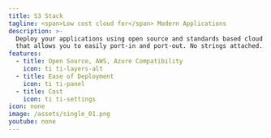 ```yaml
---
title: S3 Stack
tagline: <span>Low cost cloud for</span> Modern Applications
description: >- 
  Deploy your applications using open source and standards based cloud infrastructure
  that allows you to easily port-in and port-out. No strings attached.
features:
  - title: Open Source, AWS, Azure Compatibility
    icon: ti ti-layers-alt
  - title: Ease of Deployment
    icon: ti ti-panel
  - title: Cost
    icon: ti ti-settings
icon: none
image: /assets/single_01.png
youtube: none
---
```


